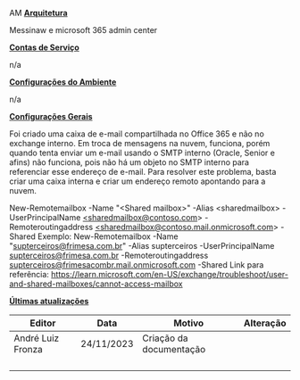 AM
**<u>Arquitetura</u>**

Messinaw e microsoft 365 admin center

**<u>Contas de Serviço</u>**

n/a

**<u>Configurações do Ambiente</u>**

n/a

**<u>Configurações Gerais</u>**

Foi criado uma caixa de e-mail compartilhada no Office 365 e não no exchange interno. Em troca de mensagens na nuvem, funciona, porém quando tenta enviar um e-mail usando o SMTP interno (Oracle, Senior e afins) não funciona, pois não há um objeto no SMTP interno para referenciar esse endereço de e-mail. Para resolver este problema, basta criar uma caixa interna e criar um endereço remoto apontando para a nuvem.

New-Remotemailbox -Name "\<Shared mailbox\>" -Alias \<sharedmailbox\> -UserPrincipalName [\<sharedmailbox@contoso.com](mailto:%3csharedmailbox@contoso.com)\> -Remoteroutingaddress [\<sharedmailbox@contoso.mail.onmicrosoft.com](mailto:%3csharedmailbox@contoso.mail.onmicrosoft.com)\> -Shared
Exemplo:
New-Remotemailbox -Name "<supterceiros@frimesa.com.br>" -Alias supterceiros -UserPrincipalName <supterceiros@frimesa.com.br> -Remoteroutingaddress <supterceiros@frimesacombr.mail.onmicrosoft.com> -Shared
Link para referência:
<https://learn.microsoft.com/en-US/exchange/troubleshoot/user-and-shared-mailboxes/cannot-access-mailbox>

**<u>Últimas atualizações</u>**  

| Editor            | Data       | Motivo                  | Alteração |
|-------------------|------------|-------------------------|-----------|
| André Luiz Fronza | 24/11/2023 | Criação da documentação |          |
|                   |            |                         |           |
|                   |            |                         |           |
|                   |            |                         |           |
|                   |            |                         |           |

